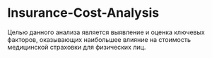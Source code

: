 # Insurance-Cost-Analysis
Целью данного анализа является выявление и оценка ключевых факторов, оказывающих наибольшее влияние на стоимость медицинской страховки для физических лиц.
